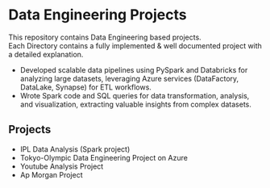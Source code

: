 # Data Engineering Projects
This repository contains Data Engineering based projects.   
Each Directory contains a fully implemented & well documented project with a detailed explanation.
* Developed scalable data pipelines using PySpark and Databricks for analyzing large datasets, leveraging Azure services (DataFactory, DataLake, Synapse) for ETL workflows.  
* Wrote Spark code and SQL queries for data transformation, analysis, and visualization, extracting valuable
insights from complex datasets.

## Projects
* IPL Data Analysis (Spark project)
* Tokyo-Olympic Data Engineering Project on Azure
* Youtube Analysis Project
* Ap Morgan Project
